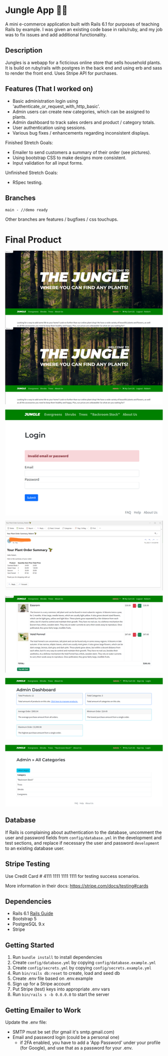 # Jungle App 🌱🌿

A mini e-commerce application built with Rails 6.1 for purposes of teaching Rails by example.  I was given an existing code base in rails/ruby, and my job was to fix issues and add additional functionality.

## Description

Jungles is a webapp for a ficticious online store that sells household plants.  It is build on ruby/rails with postgres in the back end and using erb and sass to render the front end.  Uses Stripe API for purchases.

## Features (That I worked on)

* Basic administration login using 'authenticate_or_request_with_http_basic'.
* Admin users can create new categories, which can be assigned to plants.
* Admin dashboard to track sales orders and product / category totals.
* User authentication using sessions.
* Various bug fixes / enhancements regarding inconsistent displays.

Finished Stretch Goals:

* Emailer to send customers a summary of their order (see pictures).
* Using bootstrap CSS to make designs more consistent.
* Input validation for all input forms.

Unfinished Stretch Goals:

* RSpec testing.

## Branches

```
main - //demo ready
```

Other branches are features / bugfixes / css touchups.

# Final Product

<img align="left" src="https://github.com/robertshum/jungle-rails/blob/main/project_media/images/main01.png">

!["Main Page"](https://github.com/robertshum/jungle-rails/blob/main/project_media/images/main01.png)


!["Input Validation"](https://github.com/robertshum/jungle-rails/blob/main/project_media/images/inputvalidation01.png)


!["Email Order"](https://github.com/robertshum/jungle-rails/blob/main/project_media/images/email01.png)


!["Cart"](https://github.com/robertshum/jungle-rails/blob/main/project_media/images/cart01.png)


!["Dashboard 1"](https://github.com/robertshum/jungle-rails/blob/main/project_media/images/dashboard01.png)


!["Dashboard 2"](https://github.com/robertshum/jungle-rails/blob/main/project_media/images/dashboard02.png)


## Database

If Rails is complaining about authentication to the database, uncomment the user and password fields from `config/database.yml` in the development and test sections, and replace if necessary the user and password `development` to an existing database user.

## Stripe Testing

Use Credit Card # 4111 1111 1111 1111 for testing success scenarios. 

More information in their docs: <https://stripe.com/docs/testing#cards>

## Dependencies

- Rails 6.1 [Rails Guide](http://guides.rubyonrails.org/v6.1/)
- Bootstrap 5
- PostgreSQL 9.x
- Stripe

## Getting Started

1. Run `bundle install` to install dependencies
2. Create `config/database.yml` by copying `config/database.example.yml`
3. Create `config/secrets.yml` by copying `config/secrets.example.yml`
4. Run `bin/rails db:reset` to create, load and seed db
5. Create .env file based on .env.example
6. Sign up for a Stripe account
7. Put Stripe (test) keys into appropriate .env vars
8. Run `bin/rails s -b 0.0.0.0` to start the server

## Getting Emailer to Work

Update the .env file:
* SMTP must be set (for gmail it's smtp.gmail.com)
* Email and password login (could be a personal one)
  * if 2FA enabled, you have to add a 'App Password' under your profile (for Google), and use that as a password for your .env.